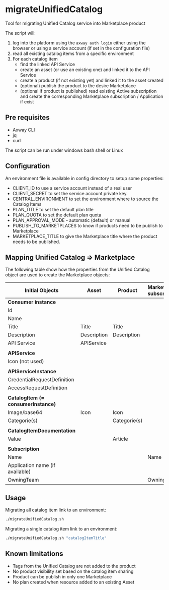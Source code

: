 # migrateUnifiedCatalog

Tool for migrating Unified Catalog service into Marketplace product

The script will:

1. log into the platform using the `axway auth login` either using the browser or using a service account (if set in the configuration file)
2. read all existing catalog items from a specific environment
3. For each catalog item
    * find the linked API Service
    * create an asset (or use an existing one) and linked it to the API Service
    * create a product (if not existing yet) and linked it to the asset created
    * (optional) publish the product to the desire Marketplace
    * (optional if product is published) read existing Active subscription and create the corresponding Marketplace subscription / Application if exist

## Pre requisites

* Axway CLI
* jq
* curl

The script can be run under windows bash shell or Linux

## Configuration

An environment file is available in config directory to setup some properties:

* CLIENT_ID to use a service account instead of a real user
* CLIENT_SECRET to set the service account private key.
* CENTRAL_ENVIRONMENT to set the environment where to source the Catalog Items
* PLAN_TITLE to set the default plan title
* PLAN_QUOTA to set the default plan quota
* PLAN_APPROVAL_MODE - automatic (default) or manual
* PUBLISH_TO_MARKETPLACES to know if products need to be publish to Marketplace
* MARKETPLACE_TITLE to give the Marketplace title where the product needs to be published.

## Mapping Unified Catalog => Marketplace

The following table show how the properties from the Unified Catalog object are used to create the Marketplace objects:

| Initial Objects                      | Asset                | Product       | Marketplace subscription | Marketplace application |
|------------------------------------|------------------------|---------------|--------------------------|-------------------------|
| **Consumer instance**                |                      |               |                          |                         |
|  Id                                  |                      |               |                          |                         |
|  Name                                |                      |               |                          |                         |
|  Title                               | Title                | Title         |                          |                         |
|  Description                         | Description          | Description   |                          |                         |
|  API Service                         | APIService           |               |                          |                         |
|                                      |                      |               |                          |                         |
| **APIService**                       |                      |               |                          |                         |
|  Icon (not used)                     |                      |               |                          |                         |
|                                      |                      |               |                          |                         |
| **APIServiceInstance**               |                      |               |                          |                         |
|  CredentialRequestDefinition         |                      |               |                          |                         |
|  AccessRequestDefinition             |                      |               |                          |                         |
|                                      |                      |               |                          |                         |
| **CatalogItem (= consumerInstance)** |                      |               |                          |                         |
|  Image/base64                        | Icon                 | Icon          |                          |                         |
|  Categorie(s)                        |                      | Categorie(s)  |                          |                         |
|                                      |                      |               |                          |                         |
| **CatalogItemDocumentation**         |                      |               |                          |                         |
|  Value                               |                      | Article       |                          |                         |
|                                      |                      |               |                          |                         |
| **Subscription**                     |                      |               |                          |                         |
|  Name                                |                      |               | Name                     |                         |
|  Application name (if available)     |                      |               |                          | Name                    |
|  OwningTeam                          |                      |               | OwningTeam               | OwningTeam              |

## Usage

Migrating all catalog item link to an environment:

```bash
./migrateUnifiedCatalog.sh
```

Migrating a single catalog item link to an environment:

```bash
./migrateUnifiedCatalog.sh "catalogItemTitle"
```

## Known limitations

* Tags from the Unified Catalog are not added to the product
* No product visibility set based on the catalog item sharing
* Product can be publish in only one Marketplace
* No plan created when resource added to an existing Asset
